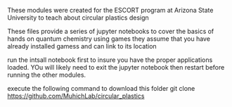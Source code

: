 These modules were created for the ESCORT program at Arizona State University to teach about circular plastics design

These files provide a series of jupyter notebooks to cover the basics of hands on quantum chemistry using games
they assume that you have already installed gamess and can link to its location

run the intsall notebook first to insure you have the proper applications loaded. YOu will likely need to exit the jupyter notebook then restart before running the other modules. 

execute the following command to download this folder
git clone https://github.com/MuhichLab/circular_plastics
